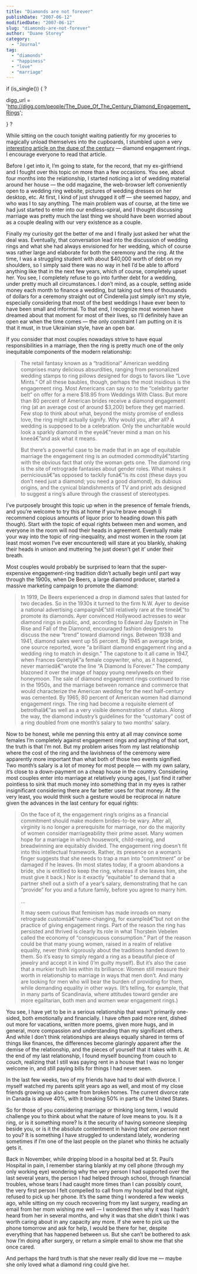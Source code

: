 ```yaml
---
title: "Diamonds are not forever"
publishDate: "2007-06-12"
modifiedDate: "2007-06-12"
slug: "diamonds-are-not-forever"
author: "Duane Storey"
category:
  - "Journal"
tag:
  - "diamonds"
  - "happiness"
  - "love"
  - "marriage"
---
```


if (is_single()) { ?  

digg_url = 'http://digg.com/people/The_Dupe_Of_The_Century_Diamond_Engagement_Rings';

} ?

While sitting on the couch tonight waiting patiently for my groceries to magically unload themselves into the cupboards, I stumbled upon a very [interesting article on the dupe of the century](http://www.slate.com/id/2167870) — diamond engagement rings. I encourage everyone to read that article.

Before I get into it, I’m going to state, for the record, that my ex-girlfriend and I fought over this topic on more than a few occasions. You see, about four months into the relationship, I started noticing a lot of wedding material around her house — the odd magazine, the web-browser left conveniently open to a wedding ring website, pictures of wedding dresses on her desktop, etc. At first, I kind of just shrugged it off — she seemed happy, and who was I to say anything. The main problem was of course, at the time we had just started to enter into our endless-spiral, and I thought discussing marriage was pretty much the last thing we should have been worried about as a couple dealing with our very existence as a couple.

Finally my curiosity got the better of me and I finally just asked her what the deal was. Eventually, that conversation lead into the discussion of wedding rings and what she had always envisioned for her wedding, which of course was rather large and elaborate for both the ceremony and the ring. At the time, I was a struggling student with about $40,000 worth of debt on my shoulders, so I simply said there was no way in hell I’d be able to afford anything like that in the next few years, which of course, completely upset her. You see, I completely refuse to go into further debt for a wedding, under pretty much all circumstances. I don’t mind, as a couple, setting aside money each month to finance a wedding, but taking out tens of thousands of dollars for a ceremony straight out of Cinderella just simply isn’t my style, especially considering that most of the best weddings I have ever been to have been small and informal. To that end, I recognize most women have dreamed about that moment for most of their lives, so I’ll definitely have an open ear when the time comes — the only constraint I am putting on it is that it must, in true Ukrainian style, have an open bar.

If you consider that most couples nowadays strive to have equal responsibilities in a marriage, then the ring is pretty much one of the only inequitable components of the modern relationship:

> The retail fantasy known as a “traditional” American wedding comprises many delicious absurdities, ranging from personalized wedding stamps to ring pillows designed for dogs to favors like “Love Mints.” Of all these baubles, though, perhaps the most insidious is the engagement ring. Most Americans can say no to the “celebrity garter belt” on offer for a mere $18.95 from Weddings With Class. But more than 80 percent of American brides receive a diamond engagement ring (at an average cost of around $3,200) before they get married. Few stop to think about what, beyond the misty promise of endless love, the ring might actually signify. Why would you, after all? A wedding is supposed to be a celebration. Only the uncharitable would look a sparkly diamond in the eyeâ€”never mind a man on his kneeâ€”and ask what it means.
> 
> But there’s a powerful case to be made that in an age of equitable marriage the engagement ring is an outmoded commodityâ€”starting with the obvious fact that only the woman gets one. The diamond ring is the site of retrograde fantasies about gender roles. What makes it perniciousâ€”as opposed to tackily funâ€”is its cost (these days you don’t need just a diamond; you need a good diamond), its dubious origins, and the cynical blandishments of TV and print ads designed to suggest a ring’s allure through the crassest of stereotypes.

I’ve purposely brought this topic up when in the presence of female friends, and you’re welcome to try this at home if you’re brave enough (I recommend copious amounts of liquor prior to heading down this path though). Start with the topic of equal rights between men and women, and everyone in the room will nod their heads in agreement. Eventually make your way into the topic of ring-inequality, and most women in the room (at least most women I’ve ever encountered) will stare at you blankly, shaking their heads in unison and muttering ‘he just doesn’t get it’ under their breath.

Most couples would probably be surprised to learn that the super-expensive engagement-ring tradition didn’t actually begin until part way through the 1900s, when De Beers, a large diamond producer, started a massive marketing campaign to promote the diamond:

> In 1919, De Beers experienced a drop in diamond sales that lasted for two decades. So in the 1930s it turned to the firm N.W. Ayer to devise a national advertising campaignâ€”still relatively rare at the timeâ€”to promote its diamonds. Ayer convinced Hollywood actresses to wear diamond rings in public, and, according to Edward Jay Epstein in The Rise and Fall of the Diamond, encouraged fashion designers to discuss the new “trend” toward diamond rings. Between 1938 and 1941, diamond sales went up 55 percent. By 1945 an average bride, one source reported, wore “a brilliant diamond engagement ring and a wedding ring to match in design.” The capstone to it all came in 1947, when Frances Geretyâ€”a female copywriter, who, as it happened, never marriedâ€”wrote the line “A Diamond Is Forever.” The company blazoned it over the image of happy young newlyweds on their honeymoon. The sale of diamond engagement rings continued to rise in the 1950s, and the marriage between romance and commerce that would characterize the American wedding for the next half-century was cemented. By 1965, 80 percent of American women had diamond engagement rings. The ring had become a requisite element of betrothalâ€”as well as a very visible demonstration of status. Along the way, the diamond industry’s guidelines for the “customary” cost of a ring doubled from one month’s salary to two months’ salary.

Now to be honest, while me penning this entry at all may convince some females I’m completely against engagement rings and anything of that sort, the truth is that I’m not. But my problem arises from my last relationship where the cost of the ring and the lavishness of the ceremony were apparently more important than what both of those two events signified. Two month’s salary is a lot of money for most people — with my own salary, it’s close to a down-payment on a cheap house in the country. Considering most couples enter into marriage at relatively young ages, I just find it rather pointless to sink that much money into something that in my eyes is rather insignificant considering there are far better uses for that money. At the very least, you would think such a gesture would be reciprocal in nature given the advances in the last century for equal rights:

> On the face of it, the engagement ring’s origins as a financial commitment should make modern brides-to-be wary. After all, virginity is no longer a prerequisite for marriage, nor do the majority of women consider marriageability their prime asset. Many women hope for a marriage in which housework, child-rearing, and breadwinning are equitably divided. The engagement ring doesn’t fit into this intellectual framework. Rather, its presence on a woman’s finger suggests that she needs to trap a man into “commitment” or be damaged if he leaves. (In most states today, if a groom abandons a bride, she is entitled to keep the ring, whereas if she leaves him, she must give it back.) Nor is it exactly “equitable” to demand that a partner shell out a sixth of a year’s salary, demonstrating that he can “provide” for you and a future family, before you agree to marry him.
> 
> …
> 
> It may seem curious that feminism has made inroads on many retrograde customsâ€”name-changing, for exampleâ€”but not on the practice of giving engagement rings. Part of the reason the ring has persisted and thrived is clearly its role in what Thorstein Vebelen called the economy of “conspicuous consumption.” Part of the reason could be that many young women, raised in a realm of relative equality, never think rigorously about the traditions handed down to them. So it’s easy to simply regard a ring as a beautiful piece of jewelry and accept it in kind (I’m guilty myself). But it’s also the case that a murkier truth lies within its brilliance: Women still measure their worth in relationship to marriage in ways that men don’t. And many are looking for men who will bear the burden of providing for them, while demanding equality in other ways. (It’s telling, for example, that in many parts of Scandinavia, where attitudes toward gender are more egalitarian, both men and women wear engagement rings.)

You see, I have yet to be in a serious relationship that wasn’t primarily one-sided, both emotionally and financially. I have often paid more rent, dished out more for vacations, written more poems, given more hugs, and in general, more compassion and understanding than my significant others. And while I don’t think relationships are always equally shared in terms of things like finances, the differences become glaringly apparent after the demise of the relationship, and the pieces of yourself that it takes with it. At the end of my last relationship, I found myself bouncing from couch to couch, realizing that I still was paying rent in a house that I was no longer welcome in, and still paying bills for things I had never seen.

In the last few weeks, two of my friends have had to deal with divorce. I myself watched my parents split years ago as well, and most of my close friends growing up also came from broken homes. The current divorce rate in Canada is above 40%, with it breaking 50% in parts of the United States.

So for those of you considering marriage or thinking long term, I would challenge you to think about what the nature of love means to you. Is it a ring, or is it something more? Is it the security of having someone sleeping beside you, or is it the absolute contentment in having *that one person* next to you? It is something I have struggled to understand lately, wondering sometimes if I’m one of the last people on the planet who thinks he actually gets it.

Back in November, while dripping blood in a hospital bed at St. Paul’s Hospital in pain, I remember staring blankly at my cell phone (through my only working eye) wondering why the very person I had supported over the last several years, the person I had helped through school, through financial troubles, whose tears I had caught more times than I can possibly count, the very first person I felt compelled to call from my hospital bed that night, refused to pick up her phone. It’s the same thing I wondered a few weeks ago, while sitting on my couch recovering from my last surgery, reading an email from her mom wishing me well — I wondered then why it was I hadn’t heard from her in several months, and why it was that she didn’t think I was worth caring about in any capacity any more. If she were to pick up the phone tomorrow and ask for help, I would be there for her, despite everything that has happened between us. But she can’t be bothered to ask how I’m doing after surgery, or return a simple email to show me that she once cared.

And perhaps the hard truth is that she never really did love me — maybe she only loved what a diamond ring could give her.